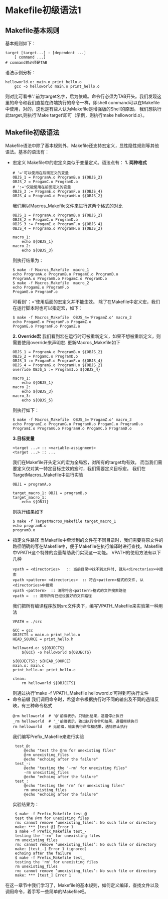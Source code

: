# Makefile初级语法1
## Makefile基本规则
基本规则如下：
```
target [target...] : [dependent ...]
    [ command ...]
# command前必须是TAB
```
语法示例分析：
```
helloworld.o: main.o print_hello.o
    gcc -o helloworld main.o print_hello.o
```
则对比可看书':'前为target名字，后为依赖。命令行必须为TAB开头。我们发现这里的命令和我们直接在终端执行的命令一样，即shell command可以在Makefile中使用，对的，这也是有些人认为Makefile是增强版的Shell的原因。
我们想执行此target,则执行’Make target‘即可（示例，则执行make helloworld.o）。

## Makefile初级语法
Makefile语法中除了基本规则外，Makefile还支持宏定义，显性隐性规则等其他语法。基本的语法有：
* 宏定义
Makefile中的宏定义类似于变量定义。语法点有：
__1. 两种格式__
    ```
    # '='可以使用在后面定义的变量
    OBJS_1 = ProgramA.o ProgramB.o ${OBJS_2}
    OBJS_2 = ProgamC.o ProgramD.o
    # ':='仅能使用在前面定义的变量
    OBJS_3 := ProgamE.o ProgramF.o ${OBJS_4}
    OBJS_4 = ProgramG.o ProgramH.o ${OBJS_2}
    ```
    我们用以Macros_Makefile文件来进行这两个格式的对比
    ```
    OBJS_1 = ProgramA.o ProgramB.o ${OBJS_2}
    OBJS_2 = ProgamC.o ProgramD.o
    OBJS_3 := ProgamE.o ProgramF.o ${OBJS_4}
    OBJS_4 = ProgramG.o ProgramH.o ${OBJS_2}
    
    macro_1:
        echo ${OBJS_1}
    macro_2:
        echo ${OBJS_3}
    ```
    则执行结果为：
    ```
    $ make -f Macros_Makefile  macro_1
    echo ProgramA.o ProgramB.o ProgamC.o ProgramD.o
    ProgramA.o ProgramB.o ProgamC.o ProgramD.o
    $ make -f Macros_Makefile  macro_2
    echo ProgamE.o ProgramF.o 
    ProgamE.o ProgramF.o
    ```
    可看到'：='使用后面的宏定义并不能生效。
    除了在Makefile中定义宏，我们在运行脚本时也可以指定宏，如下：
    ```
    $ make -f Macros_Makefile  OBJS_4='ProgamZ.o' macro_2 
    echo ProgamE.o ProgramF.o ProgamZ.o
    ProgamE.o ProgramF.o ProgamZ.o
    ```
    __2. Override宏__
    我们看到宏在运行时可被重新定义，如果不想被重新定义，则需要使用override来声明宏.
    更新Macros_Makefile如下
    ```
    OBJS_1 = ProgramA.o ProgramB.o ${OBJS_2}
    OBJS_2 = ProgamC.o ProgramD.o
    OBJS_3 := ProgamE.o ProgramF.o ${OBJS_4}
    OBJS_4 = ProgramG.o ProgramH.o ${OBJS_2}
    override OBJS_5 := ProgramI.o ${OBJS_4}

    macro_1:
        echo ${OBJS_1}
    macro_2:
        echo ${OBJS_3}
    macro_3:
        echo ${OBJS_5}
    ```
    则执行如下：
    ```
    $ make -f Macros_Makefile  OBJS_5='ProgamZ.o' macro_3 
    echo ProgramI.o ProgramG.o ProgramH.o ProgamC.o ProgramD.o
    ProgramI.o ProgramG.o ProgramH.o ProgamC.o ProgramD.o
    ```
    __3.目标变量__
    ```
    <target ...> :: <variable-assignment>
    <target ...> :: ...
    ```
    我们在Makefile开头定义的宏为全局宏，对所有的target均有效。
    而当我们需要定义仅对某一特定目标生效的宏时，我们需要定义目标宏。
    我们在TargetMacros_Makefile中进行实验
    ```
    OBJ1 = programA.o

    target_macro_1: OBJ1 = programB.o
    target_macro_1:
        echo ${OBJ1}
    ```
    则执行结果如下
    ```
    $ make -f TargetMacros_Makefile target_macro_1
    echo programB.o
    programB.o
    ```
* 指定文件路径
    当Makefile中牵涉到的文件在不同目录时，我们需要将原文件的路径明确的写在Makefile中，便于Makefile在执行编译时进行查找。Makefile中VPATH这个特殊的变量帮助我们实现这一功能。
    VPATH的使用方法有以下几种
    ```
    vpath = <directories>   :: 当前目录中找不到文件时, 就从<directories>中搜索
    vpath <pattern> <directories>  :: 符合<pattern>格式的文件, 从<directories>中搜索
    vpath <pattern>  :: 清除符合<pattern>格式的文件搜索路径
    vpath =  :: 清除所有已经设置好的文件路径
    ```
    我们把所有编译程序放到src文件夹下，编写VPATH_Makefile来实验第一种用法
    ```
    VPATH = ./src

    GCC = gcc
    OBJECTS = main.o print_hello.o
    HEAD_SOURCE = print_hello.h
    
    helloword.o: ${OBJECTS}
        ${GCC} -o helloworld ${OBJECTS}
    
    ${OBJECTS}: ${HEAD_SOURCE}
    main.o: main.c
    print_hello.o: print_hello.c

    clean:
        rm helloworld ${OBJECTS}
    ```
    则通过执行‘make -f VPATH_Makefile helloword.o’可得到可执行文件
* 命令前缀
  我们调用命令时，希望命令根据执行时不同的输出及不同的遇错反映，有三种命令格式
    ```
    @rm helloworld  # '@'前缀表示，只输出结果，遇错停止执行
    _rm helloworld  # '_'前缀表示，输出执行命令和结果，遇错继续执行
    rm helloworld   # 无前缀，输出执行命令和结果，遇错停止执行
    ```
   我们编写Prefix_Makefile来进行实验
   ```
    test_@:
        @echo "test the @rm for unexisting files"
        @rm unexisting_files
        @echo "echoing after the failure"
    test_-:
        @echo "testing the '-rm' for unexisting files"
        -rm unexisting_files
        @echo "echoing after the failure"
    test_:
        @echo "testing the 'rm' for unexisting files"
        rm unexisting_files
        @echo "echoing after the failure"
   ```
   实验结果为：
   ```
    $ make -f Prefix_Makefile test_@
    test the @rm for unexisting files
    rm: cannot remove ‘unexisting_files’: No such file or directory
    make: *** [test_@] Error 1
    $ make -f Prefix_Makefile test_-
    testing the '-rm' for unexisting files
    rm unexisting_files
    rm: cannot remove ‘unexisting_files’: No such file or directory
    make: [test_-] Error 1 (ignored)
    echoing after the failure
    $ make -f Prefix_Makefile test_
    testing the 'rm' for unexisting files
    rm unexisting_files
    rm: cannot remove ‘unexisting_files’: No such file or directory
    make: *** [test_] Error 1
   ```
   
在这一章节中我们学习了，Makefile的基本规则，如何定义编译，查找文件以及调用命令，着手写一些简单的Makefile吧。

